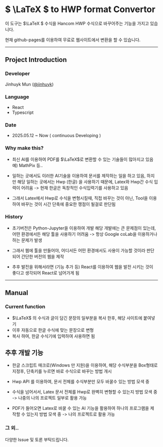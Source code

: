 # $ \LaTeX $ to HWP format Convertor
이 도구는 $\LaTeX $ 수식을 Hancom HWP 수식으로 바꾸어주는 기능을 가지고 있습니다.

현재 github-pages를 이용하여 무료로 웹사이트에서 변환을 할 수 있습니다.

---
## Project Introduction
### Developer
Jinhuyk Mun ([@jinhuyk](https://github.com/jinhuyk))

### Language
- React
- Typescript

### Date
- 2025.05.12 ~ Now ( continuous Developing )

### Why make this?
- 최신 AI를 이용하여 PDF를 $\LaTeX$로 변환할 수 있는 기술들이 많아지고 있음 예) MathPix 등..

- 일하는 곳에서도 이러한 AI기술을 이용하여 문서를 제작하는 일을 하고 있음, 하지만 해당 일하는 곳에서는 Hwp (한글) 을 사용하기 때문에, Latex와 Hwp간 수식 입력이 어려움 -> 현재 한글은 독창적인 수식입력기를 사용하고 있음

- 그래서 Latex에서 Hwp로 수식을 변형시킬때, 직접 바꾸는 것이 아닌, Tool을 이용하여 바꾸는 것이 시간 단축에 중요한 쟁점이 될걸로 판단됨

### History
- 초기버전은 Python-Jupyter을 이용하여 개발
해당 개발에는 큰 문제점이 있는데, 어떤 환경에서든 해당 툴을 사용하기 어려움 -> 항상 Google coLab을 이용하거나 하는 문제가 발생

- 그래서 웹에 툴을 만들어야, 어디서든 어떤 환경에서도 사용이 가능할 것이라 판단되어 간단한 버전의 웹을 제작

- 추후 발전을 위해서라면 (기능 추가 등) React를 이용하여 웹을 발전 시키는 것이 좋다고 생각되어 React로 넘어가게 됨

---
## Manual
### Current function
- $\LaTeX$ 의 수식과 글이 담긴 문장의 일부분을 복사 한후, 해당 사이트에 붙여넣기 
- 이후 자동으로 한글 수식에 맞는 문장으로 변형
- 복사 하여, 한글 수식기에 입력하여 사용하면 됨

## 추후 개발 기능
- 한글 스크립트 매크로(Windows 만 지원)을 이용하여, 해당 수식부분을 Box형태로 지정후, 단축키를 누르면 바로 수식으로 바꾸는 방법 개시

- Hwp API 를 이용하여, 문서 전체를 수식부분만 모두 바꿀수 있는 방법 모색 중

- 수식을 넘어서서, Latex 문서 전체를 Hwp로 완벽히 변형할 수 있는지 방법 모색 중 -> 나중의 나의 프로젝트 일부로 활용 가능

- PDF가 들어오면 Latex로 바꿀 수 있는 AI 기능을 활용하여 하나의 프로그램을 제작할 수 있는지 방법 모색 중 -> 나의 프로젝트로 활용 가능


### 그 외..
다양한 Issue 및 토론 부탁드립니다. 
